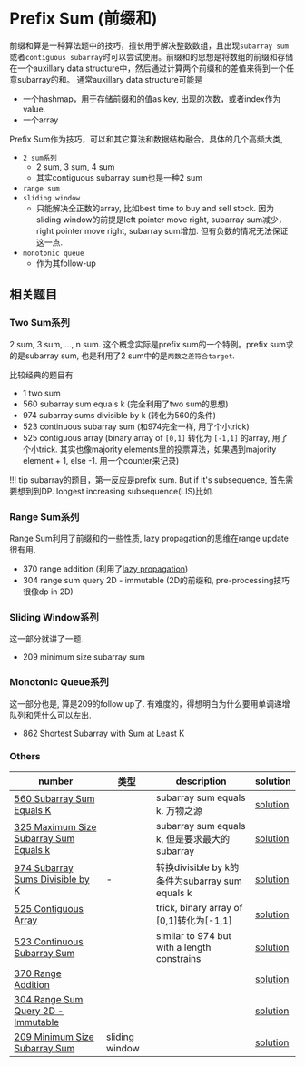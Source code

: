 # Prefix Sum (前缀和)

前缀和算是一种算法题中的技巧，擅长用于解决整数数组，且出现`subarray sum`或者`contiguous subarray`时可以尝试使用。前缀和的思想是将数组的前缀和存储在一个auxillary data structure中，然后通过计算两个前缀和的差值来得到一个任意subarray的和。
通常auxillary data structure可能是

- 一个hashmap，用于存储前缀和的值as key, 出现的次数，或者index作为value.
- 一个array


Prefix Sum作为技巧，可以和其它算法和数据结构融合。具体的几个高频大类,

- `2 sum系列`
    - 2 sum, 3 sum, 4 sum 
    - 其实contiguous subarray sum也是一种2 sum
- `range sum`
- `sliding window`
    - 只能解决全正数的array, 比如best time to buy and sell stock. 因为sliding window的前提是left pointer move right, subarray sum减少，right pointer move right, subarray sum增加. 但有负数的情况无法保证这一点.
- `monotonic queue`
    - 作为其follow-up



## 相关题目


### Two Sum系列

2 sum, 3 sum, ..., n sum. 这个概念实际是prefix sum的一个特例。prefix sum求的是subarray sum, 也是利用了2 sum中的是`两数之差符合target`.

比较经典的题目有

- 1 two sum
- 560 subarray sum equals k (完全利用了two sum的思想)
- 974 subarray sums divisible by k (转化为560的条件)
- 523 continuous subarray sum (和974完全一样, 用了个小trick)
- 525 contiguous array (binary array of `[0,1]` 转化为 `[-1,1]` 的array, 用了个小trick. 其实也像majority elements里的投票算法，如果遇到majority element + 1, else -1. 用一个counter来记录)

!!! tip
    subarray的题目，第一反应是prefix sum. But if it's subsequence, 首先需要想到到DP. longest increasing subsequence(LIS)比如.

### Range Sum系列

Range Sum利用了前缀和的一些性质, lazy propagation的思维在range update很有用.

- 370 range addition (利用了[lazy propagation](https://www.geeksforgeeks.org/lazy-propagation-in-segment-tree/))
- 304 range sum query 2D - immutable (2D的前缀和, pre-processing技巧很像dp in 2D)


### Sliding Window系列

这一部分就讲了一题.

- 209 minimum size subarray sum

### Monotonic Queue系列

这一部分也是, 算是209的follow up了. 有难度的，得想明白为什么要用单调递增队列和凭什么可以左出.

- 862 Shortest Subarray with Sum at Least K

### Others

|number|类型|description|solution|
|---|---|---|-|
|[560 Subarray Sum Equals K](https://leetcode.com/problems/subarray-sum-equals-k/)||subarray sum equals k. 万物之源|[solution](../../leetcode/560-subarray-sum-equals-k/index.md)|
|[325 Maximum Size Subarray Sum Equals k](https://leetcode.com/problems/maximum-size-subarray-sum-equals-k/description/)||subarray sum equals k, 但是要求最大的subarray|[solution](../../leetcode/325-maximum-size-subarray-sum-equals-k/index.md)|
|[974 Subarray Sums Divisible by K](https://leetcode.com/problems/subarray-sums-divisible-by-k/description/)|-|转换divisible by k的条件为subarray sum equals k|[solution](../../leetcode/974-subarray-sums-divisible-by-K/index.md)|
|[525 Contiguous Array](https://leetcode.com/problems/contiguous-array/description/?envType=daily-question&envId=2024-03-16)||trick, binary array of [0,1]转化为[-1,1]|[solution](../../leetcode/525-contiguous-array/index.md)|
|[523 Continuous Subarray Sum](https://leetcode.com/problems/continuous-subarray-sum/description/)||similar to 974 but with a length constrains|[solution](../../leetcode/523-continuous-subarray-sum/index.md)|
|[370 Range Addition](https://leetcode.com/problems/range-addition/description/)|||[solution](../../leetcode/370-range-addition/index.md)|
|[304 Range Sum Query 2D - Immutable](https://leetcode.com/problems/range-sum-query-2d-immutable/description/)|||[solution](../../leetcode/304-range-sum-query-2D-immutable/index.md)|
|[209 Minimum Size Subarray Sum](https://leetcode.com/problems/minimum-size-subarray-sum/description/)|sliding window||[solution](../../leetcode/209-minimum-size-subarray-sum/index.md)|


